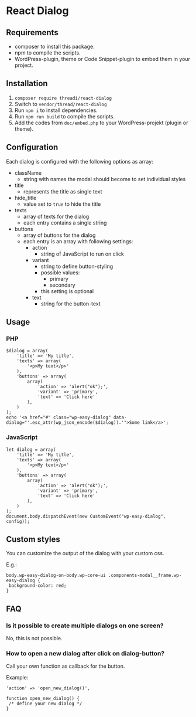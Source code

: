 # React Dialog

## Requirements

* composer to install this package.
* npm to compile the scripts.
* WordPress-plugin, theme or Code Snippet-plugin to embed them in your project.

## Installation

1. ``composer require threadi/react-dialog``
2. Switch to ``vendor/thread/react-dialog``
3. Run ``npm i`` to install dependencies.
4. Run ``npm run build`` to compile the scripts.
5. Add the codes from `doc/embed.php` to your WordPress-projekt (plugin or theme).

## Configuration

Each dialog is configured with the following options as array:

* className
    * string with names the modal should become to set individual styles
* title
    * represents the title as single text
* hide_title
    * value set to `true` to hide the title
* texts
    * array of texts for the dialog
    * each entry contains a single string
* buttons
    * array of buttons for the dialog
    * each entry is an array with following settings:
        * action
            * string of JavaScript to run on click
        * variant
            * string to define button-styling
            * possible values:
                * primary
                * secondary
            * this setting is optional
        * text
            * string for the button-text

## Usage

### PHP

```
$dialog = array(
	'title' => 'My title',
	'texts' => array(
		'<p>My text</p>'
	),
	'buttons' => array(
		array(
			'action' => 'alert("ok");',
			'variant' => 'primary',
			'text' => 'Click here'
		),
	)
);
echo '<a href="#" class="wp-easy-dialog" data-dialog="'.esc_attr(wp_json_encode($dialog)).'">Some link</a>';
```

### JavaScript

```
let dialog = array(
	'title' => 'My title',
	'texts' => array(
		'<p>My text</p>'
	),
	'buttons' => array(
		array(
			'action' => 'alert("ok");',
			'variant' => 'primary',
			'text' => 'Click here'
		),
	)
);
document.body.dispatchEvent(new CustomEvent("wp-easy-dialog", config));
```
## Custom styles

You can customize the output of the dialog with your custom css.

E.g.:

```
body.wp-easy-dialog-on-body.wp-core-ui .components-modal__frame.wp-easy-dialog {
 background-color: red;
}
```

## FAQ

### Is it possible to create multiple dialogs on one screen?

No, this is not possible.

### How to open a new dialog after click on dialog-button?

Call your own function as callback for the button.

Example:
```
'action' => 'open_new_dialog()',
```

```
function open_new_dialog() {
 /* define your new dialog */
}
```
